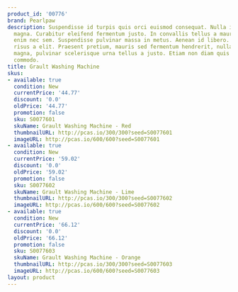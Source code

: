 ```yaml
---
product_id: '00776'
brand: Pearlpaw
description: Suspendisse id turpis quis orci euismod consequat. Nulla iaculis egestas
  magna. Curabitur eleifend fermentum justo. In convallis tellus a mauris. Donec varius
  enim nec sem. Suspendisse pulvinar massa in metus. Aenean id libero. Donec lobortis
  risus a elit. Praesent pretium, mauris sed fermentum hendrerit, nulla lorem iaculis
  magna, pulvinar scelerisque urna tellus a justo. Etiam non diam quis arcu egestas
  commodo.
title: Grault Washing Machine
skus:
- available: true
  condition: New
  currentPrice: '44.77'
  discount: '0.0'
  oldPrice: '44.77'
  promotion: false
  sku: S0077601
  skuName: Grault Washing Machine - Red
  thumbnailURL: http://pcas.io/300/300?seed=S0077601
  imageURL: http://pcas.io/600/600?seed=S0077601
- available: true
  condition: New
  currentPrice: '59.02'
  discount: '0.0'
  oldPrice: '59.02'
  promotion: false
  sku: S0077602
  skuName: Grault Washing Machine - Lime
  thumbnailURL: http://pcas.io/300/300?seed=S0077602
  imageURL: http://pcas.io/600/600?seed=S0077602
- available: true
  condition: New
  currentPrice: '66.12'
  discount: '0.0'
  oldPrice: '66.12'
  promotion: false
  sku: S0077603
  skuName: Grault Washing Machine - Orange
  thumbnailURL: http://pcas.io/300/300?seed=S0077603
  imageURL: http://pcas.io/600/600?seed=S0077603
layout: product
---
```

